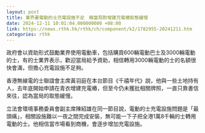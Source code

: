 ```yaml
---
layout: post
title: 業界憂電動的士充電設施不足　稱當局對增建充電樁取態緩慢
date: 2024-12-11 10:01:04.000000000 +08:00
link: https://news.rthk.hk/rthk/ch/component/k2/1782955-20241211.htm
categories: rthk
---
```


政府會以資助形式鼓勵業界使用電動車，包括購買600輛電動巴士及3000輛電動的士，有的士業界表示，歡迎當局給予資助，相信轉用3000輛電動的士的名額很快會滿，但擔心充電設施不足夠。

香港無線電的士聯誼會主席黃羽庭在本台節目《千禧年代》說，他與一些土地持有人，去年底開始申請在青衣增建充電樁，但至今仍未獲批相關牌照，一直只靠書信來往，認為當局的取態緩慢。

立法會環境事務委員會副主席陳紹雄在同一節目說，電動的士充電設施問題是「最頭痛」，相關設施難以一夜之間完成安裝，無可能一下子把全港1萬8千輛的士轉用電動的士。他相信當市場看到商機，會逐步增加充電設施。
